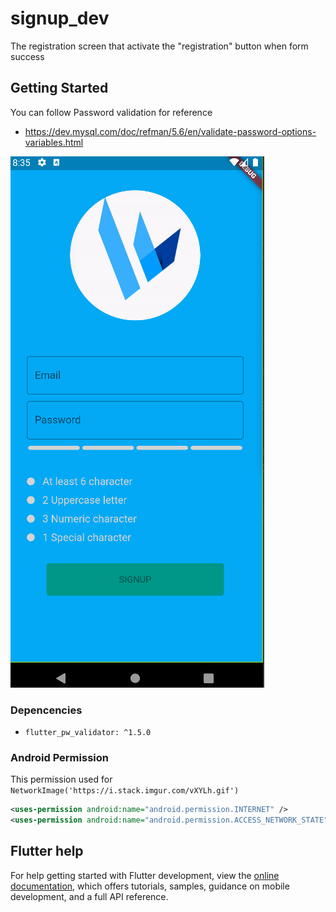 # signup_dev

The registration screen that activate the "registration" button when form success

## Getting Started

You can follow Password validation for reference
- https://dev.mysql.com/doc/refman/5.6/en/validate-password-options-variables.html

![img.png](img.png)

### Depencencies
- `flutter_pw_validator: ^1.5.0`

### Android Permission

This permission used for `NetworkImage('https://i.stack.imgur.com/vXYLh.gif')`

```xml
<uses-permission android:name="android.permission.INTERNET" />
<uses-permission android:name="android.permission.ACCESS_NETWORK_STATE" />
```

## Flutter help
For help getting started with Flutter development, view the
[online documentation](https://docs.flutter.dev/), which offers tutorials,
samples, guidance on mobile development, and a full API reference.
